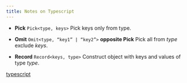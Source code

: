 ```yaml
---
title: Notes on Typescript
---
```


- **Pick** `Pick<type, keys>`
Pick keys only from type.

- **Omit** `Omit<type, “key1” | “key2”>` **opposite Pick**
Pick all from *type* exclude *keys*.

- **Record** `Record<keys, type>`
Construct object with keys and values of type *type*.



[typescript](programming-languages/typescript.md)